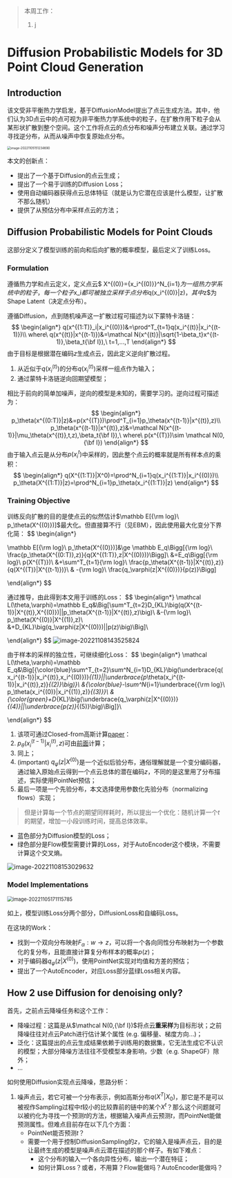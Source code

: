 > 本周工作：
>
> 1. j

# Diffusion Probabilistic Models for 3D Point Cloud Generation

## Introduction

该文受非平衡热力学启发，基于DiffusionModel提出了点云生成方法。其中，他们认为3D点云中的点可视为非平衡热力学系统中的粒子，在扩散作用下粒子会从某形状扩散到整个空间。这个工作将点云的点分布和噪声分布建立关联。通过学习寻找逆分布，从而从噪声中恢复原始点分布。

<img src="C:\Users\12313123\AppData\Roaming\Typora\typora-user-images\image-20221105151234690.png" alt="image-20221105151234690" style="zoom:50%;" />

本文的创新点：

- 提出了一个基于Diffusion的点云生成；
- 提出了一个易于训练的Diffusion Loss；
- 使用自动编码器获得点云总体特征（就是认为它潜在应该是什么模型，让扩散不那么随机）
- 提供了从预估分布中采样点云的方法；

## Diffusion Probabilistic Models for Point Clouds

这部分定义了模型训练的前向和后向扩散的概率模型，最后定义了训练Loss。

### Formulation

遵循热力学和点云定义，定义点云$ X^{(0)}=\{x_i^{(0)}\}^N_{i=1}$为一组热力学系统中的粒子，每一个粒子$x_i$都可被独立采样于点分布$q(x_i^{(0)}|z)$，其中$z$为Shape Latent（决定点分布）。

遵循Diffusion，点到随机噪声这一扩散过程可描述为以下蒙特卡洛链：
$$
\begin{align*}
q(x^{(1:T)}_i|x_i^{(0)})&=\prod^T_{t=1}q(x_i^{(t)}|x_i^{(t-1)})\\
where\ q(x^{(t)}|x^{(t-1)})&=\mathcal N(x^{(t)}|\sqrt{1-\beta_t}x^{(t-1)},\beta_t{\bf I}),\ t=1,...,T
\end{align*}
$$
由于目标是根据潜在编码$z$生成点云，因此定义逆向扩散过程。

1. 从近似于$q(x_i^{(t)})$的分布$q(x_i^{(t)})$采样一组点作为输入；
2. 通过蒙特卡洛链逆向回期望模型；

相比于前向的简单加噪声，逆向的模型是未知的，需要学习的。逆向过程可描述为：
$$
\begin{align*}
p_\theta(x^{(0:T)}|z)&=p(x^{(T)})\prod^T_{i=1}p_\theta(x^{(t-1)}|x^{(t)},z)\\
p_\theta(x^{(t-1)}|x^{(t)},z)&=\mathcal N(x^{(t-1)}|\mu_\theta(x^{(t)},t,z),\beta_t{\bf I}),\ 
where\ p(x^{(T)})\sim \mathcal N(0,{\bf I})
\end{align*}
$$
由于输入点云是从分布$p(x_i^{t})$中采样的，因此整个点云的概率就是所有样本点的乘积：
$$
\begin{align*}
q(X^{(1:T)}|X^0)=\prod^N_{i=1}q(x_i^{(1:T)}|x_i^{(0)})\\
p_\theta(X^{(1:T)}|z)=\prod^N_{i=1}p_\theta(x_i^{(1:T)}|z)
\end{align*}
$$

### Training Objective

训练反向扩散的目的是使点云的似然估计$\mathbb E[{\rm log}\ p_\theta(X^{(0)})]$最大化。但直接算不行（见EBM），因此使用最大化变分下界化简：
$$
\begin{align*}

\mathbb E[{\rm log}\ p_\theta(X^{(0)})]&\ge \mathbb E_q\Bigg[{\rm log}\ \frac{p_\theta(X^{(0:T)},z)}{q(X^{(1:T)},z|X^{(0)})}\Bigg]\\
&=E_q\Bigg[{\rm log}\ p(X^{(T)})\\
&+\sum^T_{t=1}{\rm log}\ \frac{p_\theta(X^{(t-1)}|X^{(t)},z)}{q(X^{(T)}|X^{(t-1)})}\\
& -{\rm log}\ \frac{q_\varphi(z|X^{(0)})}{p(z)}\Bigg]

\end{align*}
$$

通过推导，由此得到本文用于训练的Loss：
$$
\begin{align*}
\mathcal L(\theta,\varphi)=\mathbb E_q&\Big[\sum^T_{t=2}D_{KL}\big(q(X^{(t-1)}|X^{(t)},X^{(0)})||p_\theta(X^{(t-1)}|X^{(t)},z)\big)\\
&-{\rm log}\ p_\theta(X^{(0)}|X^{(1)},z)\\
&+D_{KL}\big(q_\varphi(z|X^{(0)})||p(z)\big)\Big]\\

\end{align*}
$$
![image-20221108143525824](C:\Users\12313123\AppData\Roaming\Typora\typora-user-images\image-20221108143525824.png)

由于样本的采样的独立性，可继续细化Loss：
$$
\begin{align*}
\mathcal L(\theta,\varphi)=\mathbb E_q&\Big[{\color{blue}\sum^T_{t=2}\sum^N_{i=1}D_{KL}\big(\underbrace{q(x_i^{(t-1)}|x_i^{(t)},x_i^{(0)})}_{(1)}||\underbrace{p_\theta(x_i^{(t-1)}|x_i^{(t)},z)}_{(2)}\big)}\\
&{\color{blue}-\sum^N_{i=1}\underbrace{{\rm log}\ p_\theta(x_i^{(0)}|x_i^{(1)},z)}_{(3)}}\\
&{\color{green}+D_{KL}\big(\underbrace{q_\varphi(z|X^{(0)})}_{(4)}||\underbrace{p(z)}_{(5)}\big)\Big]}\\

\end{align*}
$$

1. 该项可通过Closed-from高斯计算[paper](https://proceedings.neurips.cc/paper/2020/hash/4c5bcfec8584af0d967f1ab10179ca4b-Abstract.html)：
2. $p_\theta(x_i^{(t-1)}|x_i^{(t)},z)$可由[前面](#Formulation)计算；
3. 同上；
4. (important) $q_\varphi(z|X^{(0)})$是一个近似后验分布，通俗理解就是一个变分编码器，通过输入原始点云得到一个点云总体的潜在编码$z$，不同的是这里用了分布描述，实际使用PointNet预估；
5. 最后一项是一个先验分布，本文选择使用参数化先验分布（normalizing flows）实现；

> 但是计算每一个节点的期望同样耗时，所以提出一个优化：随机计算一个$t$的期望，增加一小段训练时间，提高总体效率。

- 蓝色部分为Diffusion模型的Loss；
- 绿色部分是Flow模型需要计算的Loss，对于AutoEncoder这个模块，不需要计算这个交叉熵。

![image-20221108153029632](C:\Users\12313123\AppData\Roaming\Typora\typora-user-images\image-20221108153029632.png)

### Model Implementations

<img src="C:\Users\12313123\AppData\Roaming\Typora\typora-user-images\image-20221105171115785.png" alt="image-20221105171115785" style="zoom: 80%;" />

如上，模型训练Loss分两个部分，DiffusionLoss和自编码Loss。

在这块的Work：

- 找到一个双向分布映射$F_\alpha:w\rightarrow z$，可以将一个各向同性分布映射为一个参数化的复分布，且能直接计算复分布样本的概率$p(z)$；
- 对于编码器$q_\varphi(z|X^{(0)})$，使用PointNet实现对均值和方差的预估；
- 提出了一个AutoEncoder，对应Loss部分蓝绿Loss相关内容。

## How 2 use Diffusion for denoising only?

首先，之前点云降噪任务和这个工作：

- 降噪过程：这篇是从$\mathcal N(0,{\bf I})$将点云**重采样**为目标形状；之前降噪往往对点云Patch进行估计某个属性 (e.g. 偏移量、梯度方向...)；
- 泛化：这篇提出的点云生成结果依赖于训练用的数据集，它无法生成它不认识的模型；大部分降噪方法往往不受模型本身影响，少数（e\.g. ShapeGF）除外；
- ...

如何使用Diffusion实现点云降噪，思路分析：

1. 噪声点云，若它可被一个分布表示，例如高斯分布$q(X^T|X_0)$，那它是不是可以被视作Sampling过程中$t$较小的比较靠前的链中的某个$X^t$？那么这个问题就可以被约化为寻找一个预测$t$的方法，根据输入噪声点云预测$t$，而PointNet能做预测属性。但难点目前存在以下几个方面：
   - PointNet能否预测$t$？
   - 需要一个用于控制DiffusionSampling的$z$，它的输入是噪声点云，目的是让最终生成的模型是噪声点云潜在描述的那个样子。有如下难点：
     - 这个分布的输入一个各向异性分布，输出一个潜在特征；
     - 如何计算Loss？或者，不用算？Flow能做吗？AutoEncoder能做吗？

